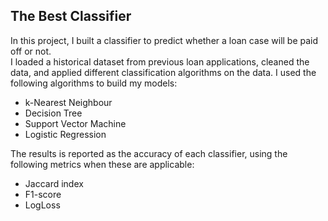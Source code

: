 ## The Best Classifier
In this project, I built a classifier to predict whether a loan case will be paid off or not. <br>
I loaded a historical dataset from previous loan applications, cleaned the data, and applied different classification algorithms on the data. I used the following algorithms to build my models:
- k-Nearest Neighbour
- Decision Tree
- Support Vector Machine
- Logistic Regression<br>


The results is reported as the accuracy of each classifier, using the following metrics when these are applicable:
- Jaccard index
- F1-score
- LogLoss
 


